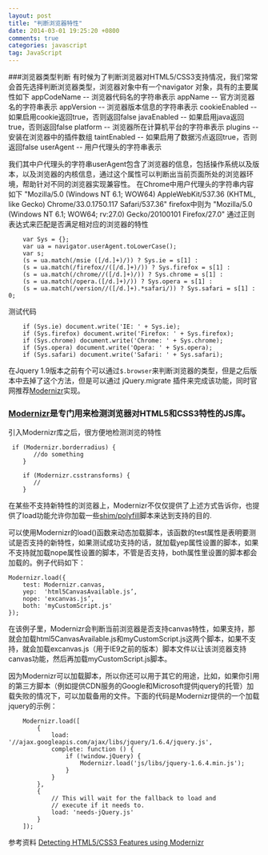 ```yaml
---
layout: post
title: "判断浏览器特性"
date: 2014-03-01 19:25:20 +0800
comments: true
categories: javascript
tag: JavaScript
---
```


###浏览器类型判断
有时候为了判断浏览器对HTML5/CSS3支持情况，我们常常会首先选择判断浏览器类型，浏览器对象中有一个navigator 对象，具有的主要属性如下
	appCodeName	--	浏览器代码名的字符串表示
	appName	--	官方浏览器名的字符串表示
	appVersion	--	浏览器版本信息的字符串表示
	cookieEnabled	--	如果启用cookie返回true，否则返回false
	javaEnabled	--	如果启用java返回true，否则返回false
	platform	--	浏览器所在计算机平台的字符串表示
	plugins	--	安装在浏览器中的插件数组
	taintEnabled	--	如果启用了数据污点返回true，否则返回false
	userAgent	--	用户代理头的字符串表示

我们其中户代理头的字符串userAgent包含了浏览器的信息，包括操作系统以及版本，以及浏览器的内核信息，通过这个属性可以判断出当前页面所处的浏览器环境，帮助针对不同的浏览器实现兼容性。
在Chrome中用户代理头的字符串内容如下
	"Mozilla/5.0 (Windows NT 6.1; WOW64) AppleWebKit/537.36 (KHTML, like Gecko) Chrome/33.0.1750.117 Safari/537.36"
firefox中则为
	"Mozilla/5.0 (Windows NT 6.1; WOW64; rv:27.0) Gecko/20100101 Firefox/27.0" 
通过正则表达式来匹配是否满足相对应的浏览器的特性

     	var Sys = {}; 
        var ua = navigator.userAgent.toLowerCase(); 
        var s; 
        (s = ua.match(/msie ([/d.]+)/)) ? Sys.ie = s[1] : 
        (s = ua.match(/firefox//([/d.]+)/)) ? Sys.firefox = s[1] : 
        (s = ua.match(/chrome//([/d.]+)/)) ? Sys.chrome = s[1] : 
        (s = ua.match(/opera.([/d.]+)/)) ? Sys.opera = s[1] : 
        (s = ua.match(/version//([/d.]+).*safari/)) ? Sys.safari = s[1] : 0;
测试代码

		if (Sys.ie) document.write('IE: ' + Sys.ie); 
        if (Sys.firefox) document.write('Firefox: ' + Sys.firefox); 
        if (Sys.chrome) document.write('Chrome: ' + Sys.chrome); 
        if (Sys.opera) document.write('Opera: ' + Sys.opera); 
        if (Sys.safari) document.write('Safari: ' + Sys.safari);

 在Jquery 1.9版本之前有个可以通过`$.browser`来判断浏览器的类型，但是之后版本中去掉了这个方法，但是可以通过 jQuery.migrate 插件来完成该功能，同时官网推荐[Modernizr](http://modernizr.com/)实现。

###  [Modernizr](http://modernizr.com/)是专门用来检测浏览器对HTML5和CSS3特性的JS库。

 引入Modernizr库之后，很方便地检测浏览的特性

	 if (Modernizr.borderradius) {
	       //do something
	    }
	        
	    if (Modernizr.csstransforms) {
	       //
	    }
在某些不支持新特性的浏览器上，Modernizr不仅仅提供了上述方式告诉你，也提供了load功能允许你加载一些[shim/polyfill](https://github.com/Modernizr/Modernizr/wiki/HTML5-Cross-Browser-Polyfills)脚本来达到支持的目的.

可以使用Modernizr的load()函数来动态加载脚本，该函数的test属性是表明要测试是否支持的新特性，如果测试成功支持的话，就加载yep属性设置的脚本，如果不支持就加载nope属性设置的脚本，不管是否支持，both属性里设置的脚本都会加载的。例子代码如下：

	Modernizr.load({
	    test: Modernizr.canvas,
	    yep:  'html5CanvasAvailable.js’,
	    nope: 'excanvas.js’, 
	    both: 'myCustomScript.js' 
	});
在该例子里，Modernizr会判断当前浏览器是否支持canvas特性，如果支持，那就会加载html5CanvasAvailable.js和myCustomScript.js这两个脚本，如果不支持，就会加载excanvas.js（用于IE9之前的版本）脚本文件以让该浏览器支持canvas功能，然后再加载myCustomScript.js脚本。

因为Modernizr可以加载脚本，所以你还可以用于其它的用途，比如，如果你引用的第三方脚本（例如提供CDN服务的Google和Microsoft提供jquery的托管）加载失败的情况下，可以加载备用的文件。下面的代码是Modernizr提供的一个加载jquery的示例：

		Modernizr.load([
		    {
		        load: '//ajax.googleapis.com/ajax/libs/jquery/1.6.4/jquery.js',
		        complete: function () {
		            if (!window.jQuery) {
		                Modernizr.load('js/libs/jquery-1.6.4.min.js');
		            }
		        }
		    },
		    {
		        // This will wait for the fallback to load and
		        // execute if it needs to.
		        load: 'needs-jQuery.js'
		    }
		]);

参考资料 [Detecting HTML5/CSS3 Features using Modernizr](http://weblogs.asp.net/dwahlin/archive/2011/11/16/detecting-html5-css3-features-using-modernizr.aspx)